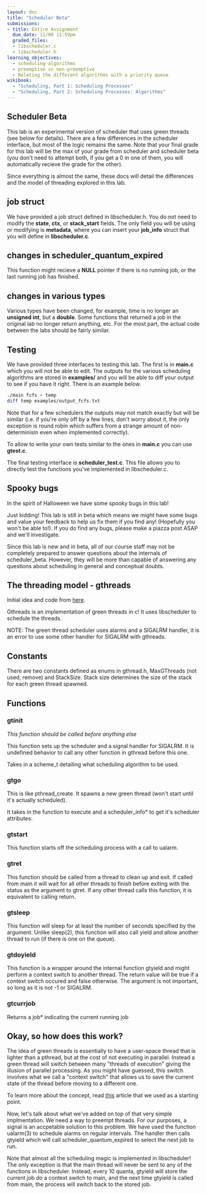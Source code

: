 ```yaml
---
layout: doc
title: "Scheduler Beta"
submissions:
- title: Entire Assignment
  due_date: 11/09 11:59pm
  graded_files:
  - libscheduler.c
  - libscheduler.h
learning_objectives:
  - scheduling algorithms
  - preemptive vs non-preemptive
  - Relating the different algorithms with a priority queue
wikibook:
  - "Scheduling, Part 1: Scheduling Processes"
  - "Scheduling, Part 2: Scheduling Processes: Algorithms"
---
```


## Scheduler Beta 

This lab is an experimental version of scheduler that uses green threads (see below for details). There are a few differences in the scheduler interface, but most of the logic remains the same. Note that your final grade for this lab will be the max of your grade from scheduler and scheduler beta (you don't need to attempt both, if you get a 0 in one of them, you will automatically recieve the grade for the other). 

Since everything is almost the same, these docs will detail the differences and the model of threading explored in this lab. 

## job struct

We have provided a job struct defined in libscheduler.h. You do not need to modify the __state__, __ctx__, or __stack_start__ fields. The only field you will be using or modifying is __metadata__, where you can insert your __job_info__ struct that you will define in __libscheduler.c__.

## changes in scheduler_quantum_expired

This function might recieve a __NULL__ pointer if there is no running job, or the last running job has finished.

## changes in various types

Various types have been changed, for example, time is no longer an __unsigned int__, but a __double__. Some functions that returned a job in the original lab no longer return anything, etc. For the most part, the actual code between the labs should be fairly similar. 

## Testing

We have provided three interfaces to testing this lab. The first is in __main.c__ which you will not be able to edit. The outputs for the various scheduling algorithms are stored in __examples/__ and you will be able to diff your output to see if you have it right. There is an example below. 

```bash
./main fcfs > temp
diff temp examples/output_fcfs.txt
```

Note that for a few schedulers the outputs may not match exactly but will be similar (i.e. if you're only off by a few lines, don't worry about it, the only exception is round robin which suffers from a strange amount of non-determinism even when implemented correctly). 

To allow to write your own tests similar to the ones in __main.c__ you can use __gtest.c__.

The final testing interface is __scheduler_test.c__. This file allows you to directly test the functions you've implemented in libscheduler.c. 

## Spooky bugs

In the spirit of Halloween we have some spooky bugs in this lab! 

Just kidding! This lab is still in beta which means we might have some bugs and value your feedback to help us fix them if you find any! (Hopefully you won't be able to!). If you do find any bugs, please make a piazza post ASAP and we'll investigate. 

Since this lab is new and in beta, all of our course staff may not be completely prepared to answer questions about the internals of scheduler_beta. However, they will be more than capable of answering any questions about scheduling in general and conceptual doubts.

## The threading model - gthreads

Initial idea and code from [here](https://c9x.me/articles/gthreads/code0.html).

Gthreads is an implementation of green threads in c! It uses libscheduler to schedule the threads.

NOTE: The green thread scheduler uses alarms and a SIGALRM handler, it is an error to use some other handler for SIGALRM with gthreads.


## Constants

There are two constants defined as enums in gthread.h, MaxGThreads (not used, remove) and StackSize. Stack size determines the size of the stack for each green thread spawned.

## Functions

### gtinit

*This function should be called before anything else*

This function sets up the scheduler and a signal handler for SIGALRM. It is undefined behavior to call any other function in gthread before this one. 

Takes in a scheme_t detailing what scheduling algorithm to be used. 

### gtgo

This is like pthread_create. It spawns a new green thread (won't start until it's actually scheduled). 

It takes in the function to execute and a scheduler_info\* to get it's scheduler attributes.


### gtstart

This function starts off the scheduling process with a call to ualarm.

### gtret

This function should be called from a thread to clean up and exit. If called from main it will wait for all other threads to finish before exiting with the status as the argument to gtret. If any other thread calls this function, it is equivalent to calling return.

### gtsleep

This function will sleep for at least the number of seconds specified by the argument. Unlike sleep(2), this function will also call yield and allow another thread to run (if there is one on the queue).

### gtdoyield

This function is a wrapper around the internal function gtyield and might perform a context switch to another thread. The return value will be true if a context switch occured and false otherwise. The argument is not important, so long as it is not -1 or SIGALRM.

### gtcurrjob

Returns a job\* indicating the current running job



## Okay, so how does this work?

The idea of green threads is essentially to have a user-space thread that is lighter than a pthread, but at the cost of not executing in parallel. Instead a green thread will switch between many "threads of execution" giving the illusion of parallel processing. As you might have guessed, this switch involves what we call a "context switch" that allows us to save the current state of the thread before moving to a different one.

To learn more about the concept, read [this](https://c9x.me/articles/gthreads/code0.html) article that we used as a starting point.

Now, let's talk about what we've added on top of that very simple implmentation. We need a way to preempt threads. For our purposes, a signal is an accpetable solution to this problem. We have used the function ualarm(3) to schedule alarms on regular intervals. The handler then calls gtyield which will call scheduler_quantum_expired to select the next job to run.

Note that almost all the scheduling magic is implemented in libscheduler! The only exception is that the main thread will never be sent to any of the functions in libscheduler. Instead, every 10 quanta, gtyield will store the current job do a context switch to main, and the next time gtyield is called from main, the process will switch back to the stored job.

